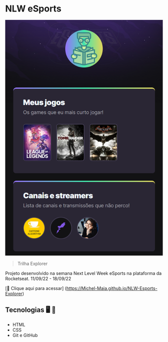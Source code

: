
# NLW eSports 


![preview](./.github/preview.png)

>  Trilha Explorer

 Projeto desenvolvido na semana Next Level Week eSports na plataforma da Rocketseat. 
 11/09/22 - 18/09/22

[📎 Clique aqui para acessar] (https://Michel-Maia.github.io/NLW-Esports-Explorer)


 ## Tecnologias 🖥️ 🚀 

- HTML
- CSS
- Git e GitHub





